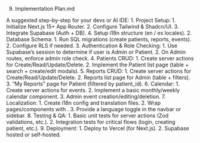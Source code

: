 9. Implementation Plan.md

A suggested step-by-step for your devs or AI IDE:
	1.	Project Setup:
	1.	Initialize Next.js 15+ App Router.
	2.	Configure Tailwind & Shadcn/UI.
	3.	Integrate Supabase (Auth + DB).
	4.	Setup i18n structure (en / es locales).
	2.	Database Schema:
	1.	Run SQL migrations (create patients, reports, events).
	2.	Configure RLS if needed.
	3.	Authentication & Role Checking:
	1.	Use Supabase’s session to determine if user is Admin or Patient.
	2.	On Admin routes, enforce admin role check.
	4.	Patients CRUD:
	1.	Create server actions for Create/Read/Update/Delete.
	2.	Implement the Patient list page (table + search + create/edit modals).
	5.	Reports CRUD:
	1.	Create server actions for Create/Read/Update/Delete.
	2.	Reports list page for Admin (table + filters).
	3.	“My Reports” page for Patient (filtered by patient_id).
	6.	Calendar:
	1.	Create server actions for events.
	2.	Implement a basic monthly/weekly calendar component.
	3.	Admin event creation/editing/deletion.
	7.	Localization:
	1.	Create i18n config and translation files.
	2.	Wrap pages/components with <I18nProvider>.
	3.	Provide a language toggle in the navbar or sidebar.
	8.	Testing & QA:
	1.	Basic unit tests for server actions (Zod validations, etc.).
	2.	Integration tests for critical flows (login, creating patient, etc.).
	9.	Deployment:
	1.	Deploy to Vercel (for Next.js).
	2.	Supabase hosted or self-hosted.

    